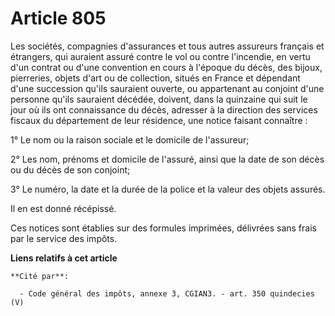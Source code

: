 # Article 805

Les sociétés, compagnies d'assurances et tous autres assureurs français et étrangers, qui auraient assuré contre le vol ou
contre l'incendie, en vertu d'un contrat ou d'une convention en cours à l'époque du décès, des bijoux, pierreries, objets
d'art ou de collection, situés en France et dépendant d'une succession qu'ils sauraient ouverte, ou appartenant au conjoint
d'une personne qu'ils sauraient décédée, doivent, dans la quinzaine qui suit le jour où ils ont connaissance du décès,
adresser à la direction des services fiscaux du département de leur résidence, une notice faisant connaître :

1° Le nom ou la raison sociale et le domicile de l'assureur;

2° Les nom, prénoms et domicile de l'assuré, ainsi que la date de son décès ou du décès de son conjoint;

3° Le numéro, la date et la durée de la police et la valeur des objets assurés.

Il en est donné récépissé.

Ces notices sont établies sur des formules imprimées, délivrées sans frais par le service des impôts.

**Liens relatifs à cet article**

	**Cité par**:

	  - Code général des impôts, annexe 3, CGIAN3. - art. 350 quindecies (V)
